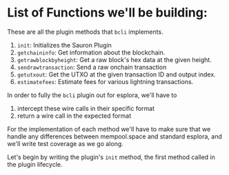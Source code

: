# List of Functions we'll be building:

These are all the plugin methods that `bcli` implements. 

1. `init`: Initializes the Sauron Plugin
3. `getchaininfo`: Get information about the blockchain.
4. `getrawblockbyheight`: Get a raw block's hex data at the given height.
5. `sendrawtransaction`: Send a raw onchain transaction
6. `getutxout`: Get the UTXO at the given transaction ID and output index.
7. `estimatefees`: Estimate fees for various lightning transactions.

In order to fully the `bcli` plugin out for esplora, we'll have to 
1. intercept these wire calls in their specific format
2. return a wire call in the expected format

For the implementation of each method we'll have to make sure that we handle any differences between mempool.space and standard esplora, and we'll write test coverage as we go along. 

Let's begin by writing the plugin's `init` method, the first method called in the plugin lifecycle.